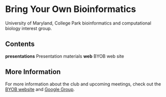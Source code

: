 Bring Your Own Bioinformatics
=============================
University of Maryland, College Park bioinformatics and computational biology
interest group.

Contents
--------
**presentations** Presentation materials
**web** BYOB web site

More Information
----------------
For more information about the club and upcoming meetings, check out the [BYOB
website](http://umiacs.umd.edu/~keith/byob/) and [Google Group](https://groups.google.com/forum/#!forum/umd-byob).
